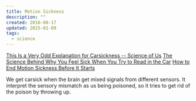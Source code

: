 ```yaml
---
title: Motion Sickness
description: ""
created: 2016-08-17
updated: 2025-01-09
tags:
  - science
---
```


[This Is a Very Odd Explanation for Carsickness -- Science of Us](http://nymag.com/scienceofus/2016/08/a-very-weird-explanation-for-car-sickness.html)
[The Science Behind Why You Feel Sick When You Try to Read in the Car](http://lifehacker.com/the-science-behind-why-you-feel-sick-when-you-try-to-re-1785228181)
[How to End Motion Sickness Before It Starts](http://lifehacker.com/how-to-end-motion-sickness-before-it-starts-1716496751)

We get carsick when the brain get mixed signals from different sensors.
It interpret the sensory mismatch as us being poisoned, so it tries to get rid of the poison by throwing up.
